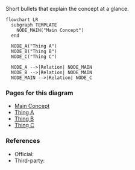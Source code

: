 
Short bullets that explain the concept at a glance.

```mermaid
flowchart LR
  subgraph TEMPLATE
    NODE_MAIN("Main Concept")
  end

  NODE_A("Thing A")
  NODE_B("Thing B")
  NODE_C("Thing C")

  NODE_A -->|Relation| NODE_MAIN
  NODE_B -->|Relation| NODE_MAIN
  NODE_MAIN -->|Relation| NODE_C
```

### Pages for this diagram
- [Main Concept](./<slug-main-concept>.md)
- [Thing A](./<slug-thing-a>.md)
- [Thing B](./<slug-thing-b>.md)
- [Thing C](./<slug-thing-c>.md)

### References
- Official:
- Third-party:
